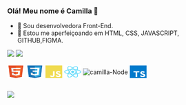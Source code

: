 ### Olá! Meu nome é Camilla 👋



- 🔭 Sou desenvolvedora Front-End.
- 🌱 Estou me aperfeiçoando em HTML, CSS, JAVASCRIPT, GITHUB,FIGMA.


<div>
    <a href="https://github.com/camillalarissa"></a>
    <img height="180em" src="https://github-readme-stats.vercel.app/api?username=camillalarissa&show_icons=true&theme-omni&include_allcommits-true&count_private=true"/>
    <img height="180em" src="https://github-readme-stats.vercel.app/api/top-langs/?username=camillalarissa&layout=compact&langs_count=16&theme-omni"/>
</div>


  <div style="display: inline_block"><br>
  <img align="center" alt="camilla-HTML" height="30" width="40" src="https://raw.githubusercontent.com/devicons/devicon/master/icons/html5/html5-original.svg">
  <img align="center" alt="camilla-CSS" height="30" width="40" src="https://raw.githubusercontent.com/devicons/devicon/master/icons/css3/css3-original.svg">
  <img align="center" alt="camilla-Js" height="30" width="40" src="https://raw.githubusercontent.com/devicons/devicon/master/icons/javascript/javascript-plain.svg">
  <img align="center" alt="camilla-React" height="30" width="40" src="https://raw.githubusercontent.com/devicons/devicon/master/icons/react/react-original.svg">
  <img align="center" alt="camilla-Node" height="30" width="40" src="https://cdn.jsdelivr.net/gh/devicons/devicon/icons/nodejs/nodejs-original.svg">
  <img align="center" alt="camilla-type" height="30" width="40" src="https://raw.githubusercontent.com/devicons/devicon/master/icons/typescript/typescript-plain.svg">
  </div>

##

  <a href="https:/www.https://www.linkedin.com/in/camilla-larissa-dev/" target="_blank"><img src="https://img.shields.io/badge/-LinkedIn-%230077B5?style=for-the-badge&logo=linkedin&logoColor=white" target="_blank"></a> 
